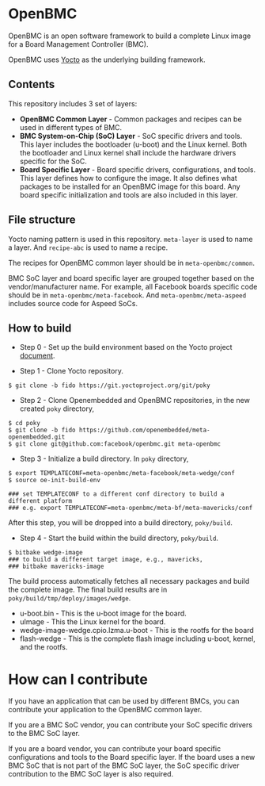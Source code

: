 # OpenBMC

OpenBMC is an open software framework to build a complete Linux image for a Board Management Controller (BMC).

OpenBMC uses [Yocto](https://www.yoctoproject.org) as the underlying building framework.

## Contents

This repository includes 3 set of layers:

* **OpenBMC Common Layer** - Common packages and recipes can be used in different types of BMC.
* **BMC System-on-Chip (SoC) Layer** - SoC specific drivers and tools. This layer includes the bootloader (u-boot) and the Linux kernel. Both the bootloader and Linux kernel shall include the hardware drivers specific for the SoC.
* **Board Specific Layer** - Board specific drivers, configurations, and tools. This layer defines how to configure the image. It also defines what packages to be installed for an OpenBMC image for this board. Any board specific initialization and tools are also included in this layer.

## File structure

Yocto naming pattern is used in this repository. `meta-layer` is used to name a layer. And `recipe-abc` is used to name a recipe.

The recipes for OpenBMC common layer should be in `meta-openbmc/common`.

BMC SoC layer and board specific layer are grouped together based on the vendor/manufacturer name. For example, all Facebook boards specific code should be in `meta-openbmc/meta-facebook`. And `meta-openbmc/meta-aspeed` includes source code for Aspeed SoCs.

## How to build

* Step 0 - Set up the build environment based on the Yocto project [document](http://www.yoctoproject.org/docs/1.6.1/yocto-project-qs/yocto-project-qs.html).

* Step 1 - Clone Yocto repository.
```
$ git clone -b fido https://git.yoctoproject.org/git/poky
```

* Step 2 - Clone Openembedded and OpenBMC repositories, in the new created `poky` directory,
```
$ cd poky
$ git clone -b fido https://github.com/openembedded/meta-openembedded.git
$ git clone git@github.com:facebook/openbmc.git meta-openbmc
```

* Step 3 - Initialize a build directory. In `poky` directory,

```
$ export TEMPLATECONF=meta-openbmc/meta-facebook/meta-wedge/conf
$ source oe-init-build-env

### set TEMPLATECONF to a different conf directory to build a different platform
### e.g. export TEMPLATECONF=meta-openbmc/meta-bf/meta-mavericks/conf
```

After this step, you will be dropped into a build directory, `poky/build`.

* Step 4 - Start the build within the build directory, `poky/build`.

```
$ bitbake wedge-image
### to build a different target image, e.g., mavericks,
### bitbake mavericks-image
```

The build process automatically fetches all necessary packages and build the complete image. The final build results are in `poky/build/tmp/deploy/images/wedge`.

* u-boot.bin - This is the u-boot image for the board.
* uImage - This the Linux kernel for the board.
* wedge-image-wedge.cpio.lzma.u-boot - This is the rootfs for the board
* flash-wedge - This is the complete flash image including u-boot, kernel, and the rootfs.

# How can I contribute

If you have an application that can be used by different BMCs, you can contribute your application to the OpenBMC common layer.

If you are a BMC SoC vendor, you can contribute your SoC specific drivers to the BMC SoC layer.

If you are a board vendor, you can contribute your board specific configurations and tools to the Board specific layer. If the board uses a new BMC SoC that is not part of the BMC SoC layer, the SoC specific driver contribution to the BMC SoC layer is also required.

